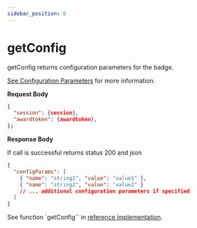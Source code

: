 ```yaml
---
sidebar_position: 6
---
```


# getConfig

getConfig returns configuration parameters for the badge.

[See Configuration Parameters](/docs/hosted-badges/badge-config#configuration-parameters) for more information.

**Request Body**

```json
{
  "session": {session},
  "awardtoken": {awardtoken},
};
```

**Response Body**

If call is successful returns status 200 and json

```json
{
  "configParams": [
    { "name": "string1", "value": "value1" },
    { "name": "string2", "value": "value2" }
    // ... additional configuration parameters if specified
  ]
}
```

See function `getConfig`` in [reference implementation](https://github.com/neilck/aka-awardbadge/blob/main/src/app/actions/akaActions.ts).
